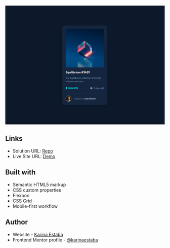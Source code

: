 ![Screenshot](./screenshot.png)

## Links

- Solution URL: [Repo](https://github.com/karinaestaba/ntf-card)
- Live Site URL: [Demo](https://karinaestaba.github.io/ntf-card)

## Built with

- Semantic HTML5 markup
- CSS custom properties
- Flexbox
- CSS Grid
- Mobile-first workflow

## Author

- Website - [Karina Estaba](https://karina-estaba.gitlab.io/directorio-repositorios/)
- Frontend Mentor profile - [@karinaestaba](https://www.frontendmentor.io/profile/karinaestaba)
